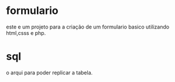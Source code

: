 # formulario
este e um projeto para a criação de um formulario basico utilizando html,csss e php.
# sql
o arqui  para  poder replicar a tabela.
